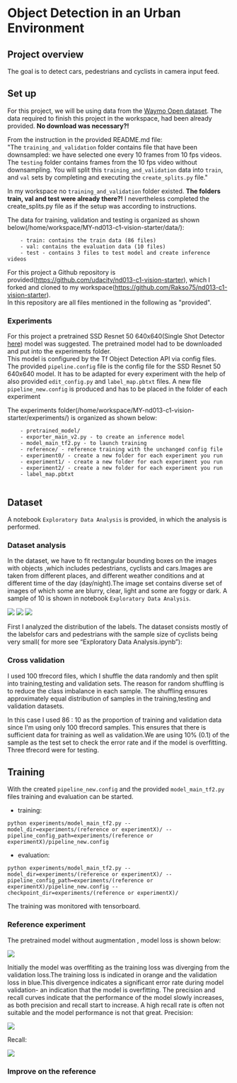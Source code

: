 # Object Detection in an Urban Environment

## Project overview
The goal is to detect cars, pedestrians and cyclists in camera input feed.  

## Set up

For this project, we will be using data from the [Waymo Open dataset](https://waymo.com/open/).
The data required to finish this project in the workspace, had been already provided. **No download was necessary?!**  

From the instruction in the provided README.md file:  
"The `training_and_validation` folder contains file that have been downsampled: we have selected one every 10 frames from 10 fps videos.  The `testing` folder contains frames from the 10 fps video without downsampling. You will split this `training_and_validation` data into `train`, and `val` sets by completing and executing the `create_splits.py` file."  

In my workspace no `training_and_validation` folder existed. **The folders train, val and test were already there?!**
I nevertheless completed the create_splits.py file as if the setup was according to instructions.  
  
The data for training, validation and testing is organized as shown below(/home/workspace/MY-nd013-c1-vision-starter/data/):
```
    - train: contains the train data (86 files)
    - val: contains the evaluation data (10 files)
    - test - contains 3 files to test model and create inference videos
```
For this project a Github repository is provided(https://github.com/udacity/nd013-c1-vision-starter), which I forked and cloned to my workspace(https://github.com/Rakso75/nd013-c1-vision-starter).  
In this repository are all files mentioned  in the following as  "provided".  

### Experiments

For this project a pretrained SSD Resnet 50 640x640(Single Shot Detector  [here](https://arxiv.org/pdf/1512.02325.pdf)) model was suggested.
The pretrained model had to be downloaded and put into the experiments folder.  
This model is configured by the Tf Object Detection API via config files.  
The provided `pipeline.config` file is the config file for the SSD Resnet 50 640x640 model.
 It has to be adapted for every experiment with the help of also provided `edit_config.py` and `label_map.pbtxt` files. 
 A new file `pipeline_new.config` is produced and has to be placed in the folder of each experiment  
 
The experiments folder(/home/workspace/MY-nd013-c1-vision-starter/experiments/) is organized as shown below:
```
    - pretrained_model/
    - exporter_main_v2.py - to create an inference model
    - model_main_tf2.py - to launch training
    - reference/ - reference training with the unchanged config file
    - experiment0/ - create a new folder for each experiment you run
    - experiment1/ - create a new folder for each experiment you run
    - experiment2/ - create a new folder for each experiment you run
    - label_map.pbtxt
    
```

## Dataset
A notebook `Exploratory Data Analysis`  is provided, in which the analysis is performed.  

### Dataset analysis
In the dataset, we have to fit rectangular bounding boxes on the images with objects ,which includes pedestrians, cyclists and cars.Images are taken from different places, and different weather conditions and at different time of the day (day/night).The image set contains diverse set of images of which some are blurry, clear, light and some are foggy or dark. A sample of 10 is shown in notebook `Exploratory Data Analysis`.  

<img src="https://github.com/Rakso75/nd013-c1-vision-starter/tree/main/images/10-random-images-9_night.png">  
<img src="https://github.com/Rakso75/nd013-c1-vision-starter/tree/main/images/10_random-images_foggy_big.png">
<img src="https://github.com/Rakso75/nd013-c1-vision-starter/tree/main/images/10_random-images_foggy_big.png">  

First I analyzed the distribution of the labels. The dataset consists mostly of the labelsfor cars and pedestrians with the sample size of cyclists being very small(  for more see “Exploratory Data Analysis.ipynb”):


### Cross validation
I used 100 tfrecord files, which I shuffle the data randomly and then split into training,testing and validation sets. The reason for random shuffling is to reduce the class imbalance in each sample. The shuffling ensures approximately equal distribution of samples in the training,testing and validation datasets.

In this case I used 86 : 10 as the proportion of training and validation data since I'm using only 100 tfrecord samples. This ensures that there is sufficient data for training as well as validation.We are using 10% (0.1) of the sample as the test set to check the error rate and if the model is overfitting. Three tfrecord were for testing.

## Training
With the created `pipeline_new.config`  and the provided `model_main_tf2.py` files training and evaluation can be started.

* training:
```
python experiments/model_main_tf2.py --model_dir=experiments/(reference or experimentX)/ --pipeline_config_path=experiments/(reference or experimentX)/pipeline_new.config
```
* evaluation:
```
python experiments/model_main_tf2.py --model_dir=experiments/(reference or experimentX)/ --pipeline_config_path=experiments/(reference or experimentX)/pipeline_new.config --checkpoint_dir=experiments/(reference or experimentX)/
```
The training was monitored with  tensorboard.  

### Reference experiment
The pretrained model  without augmentation , model loss is shown below:

<img src="https://github.com/Rakso75/nd013-c1-vision-starter/tree/main/images/Tensorboard_reference_Scalars.jpg">

Initially the model was overffiting as the training loss was diverging from the validation loss.The training loss is indicated in orange and the validation loss in blue.This divergence indicates a significant error rate during model validation- an indication that the model is overfitting.
The precision and recall curves indicate that the performance of the model slowly increases, as both precision and recall start to increase. A high recall rate is often not suitable and the model performance is not that great.
Precision:

<img src="https://github.com/Rakso75/nd013-c1-vision-starter/tree/main/images/Tensorboard_reference_Scalars.jpg">

Recall:

<img src="https://github.com/Rakso75/nd013-c1-vision-starter/tree/main/images/Tensorboard_reference_Scalars.jpg">



### Improve on the reference


